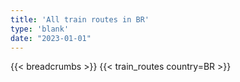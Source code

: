 ```yaml
---
title: 'All train routes in BR'
type: 'blank'
date: "2023-01-01"
---
```


{{< breadcrumbs >}}
{{< train_routes country=BR >}}
